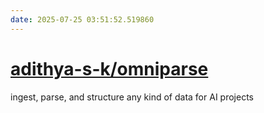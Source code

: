 ```yaml
---
date: 2025-07-25 03:51:52.519860
---
```


# [adithya-s-k/omniparse](https://github.com/adithya-s-k/omniparse)

ingest, parse, and structure any kind of data for AI projects